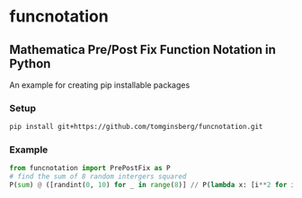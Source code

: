 # funcnotation
## Mathematica Pre/Post Fix Function Notation in Python
An example for creating pip installable packages

### Setup
```bash
pip install git+https://github.com/tomginsberg/funcnotation.git
```
### Example
```python
from funcnotation import PrePostFix as P
# find the sum of 8 random intergers squared
P(sum) @ ([randint(0, 10) for _ in range(8)] // P(lambda x: [i**2 for i in x]))
```
